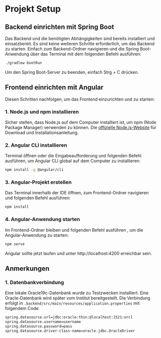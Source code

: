 # Projekt Setup

## Backend einrichten mit Spring Boot

Das Backend und die benötigten Abhängigkeiten sind bereits installiert und einsatzbereit. Es sind keine weiteren Schritte erforderlich, um das Backend zu starten. Einfach zum Backend-Ordner navigieren und die Spring Boot-Anwendung über das Terminal mit dem folgenden Befehl ausführen:

```bash
./gradlew bootRun
```

Um den Spring Boot-Server zu beenden, einfach Strg + C drücken.



## Frontend einrichten mit Angular

Diesen Schritten nachfolgen, um das Frontend einzurichten und zu starten:

### 1. Node.js und npm installieren

Sicher stellen, dass Node.js auf dem Computer installiert ist, um npm (Node Package Manager) verwenden zu können. Die [offizielle Node.js-Website](https://nodejs.org/) für Download und Installationsanleitung.

### 2. Angular CLI installieren

Terminal öffnen oder die Eingabeaufforderung und folgenden Befehl ausführen, um Angular CLI global auf dem Computer zu installieren:

```bash
npm install -g @angular/cli
```
### 3. Angular-Projekt erstellen

Das Terminal innerhalb der IDE öffnen, zum Frontend-Ordner navigieren und folgenden Befehl ausführen:

```bash
npm install
```

### 4. Angular-Anwendung starten

Im Frontend-Ordner bleiben und folgenden Befehl ausführen , um die Angular-Anwendung zu starten:

```bash
npm serve
```
Angular sollte jetzt laufen und unter http://localhost:4200 erreichbar sein.


## Anmerkungen

### 1. Datenbankverbindung
Eine lokale Oracle19c-Datenbank wurde zu Testzwecken installiert. Eine Oracle-Datenbank wird später vom Institut bereitgestellt. Die Verbindung erfolgt in `.backend/src/main/resources/application.properties` mit folgendem Code:
```bash
spring.datasource.url=jdbc:oracle:thin:@localhost:1521:orcl
spring.datasource.username=username
spring.datasource.password=pass
spring.datasource.driver-class-name=oracle.jdbc.OracleDriver
```
